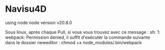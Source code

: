 # Navisu4D

using node node version v20.8.0

Sous linux, après chaque Pull, si vous vous trouvez avec ce message : sh: 1: webpack: Permission denied, il suffit d'exécuter la commande suivante dans le dossier neweditor : 
chmod +x node_modules/.bin/webpack